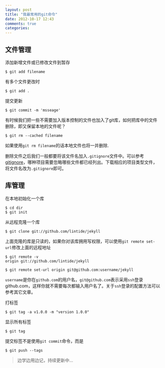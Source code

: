 ```yaml
---
layout: post
title: "我最常用的git命令"
date: 2012-10-17 12:43
comments: true
categories: 
---
```

## 文件管理 ##

添加新增文件或已修改文件到暂存

    $ git add filename

有多个文件更改时

    $ git add .

提交更新
    
    $ git commit -m 'msseage'

有时候我们把一些不需要加入版本控制的文件也加入了git库，如何把库中的文件删除，即又保留本地的文件呢？
    
    $ git rm --cached filename

如果使用`git rm filename`的话本地文件也将一并删除.

删除文件之后我们一般都要将该文件名加入`.gitignore`文件中。可以参考[gitignore](https://github.com/github/gitignore)，哪种项目需要忽略哪些文件都已经列出。下载相应的项目类型文件，将文件名改为`.gitignore`即可。

## 库管理  ##

在本地初始化一个库

    $ cd dir
    $ git init

从远程克隆一个库

    $ git clone git://github.com/lintide/jekyll

上面克隆的库是只读的，如果你对该库拥用写权限，可以使用`git remote set-url`修改上面的远程地址

    $ git remote -v
    origin git://github.com/lintide/jekyll

    $ git remote set-url origin git@github.com:username/jekyll

`username`是你在`github.com`的用户名，`git@github.com`表示采用`ssh`登录github.com，这样你就不需要每次都输入用户名了。关于`ssh`登录的配置方法可以参考其它文章。

打标签
    
    $ git tag -a v1.0.0 -m "version 1.0.0"

显示所有标签

    $ git tag

提交标签不是使用`git commit`命令，而是

    $ git push --tags

> 边学边用边记，持续更新中...
